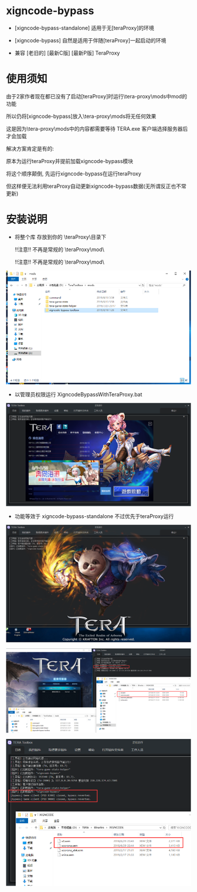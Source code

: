 # xigncode-bypass

- [xigncode-bypass-standalone] 适用于无[teraProxy]的环境

- [xigncode-bypass] 自然是适用于伴随[teraProxy]一起启动的环境

- 兼容 [老旧的] [最新C版] [最新P版] TeraProxy

# 使用须知

由于2家作者现在都已没有了启动[teraProxy]时运行\tera-proxy\mods中mod的功能

所以仍将[xigncode-bypass]放入\tera-proxy\mods将无任何效果

这是因为\tera-proxy\mods中的内容都需要等待 TERA.exe 客户端选择服务器后才会加载

解决方案肯定是有的:

原本为运行teraProxy并提前加载xigncode-bypass模块

将这个顺序颠倒, 先运行xigncode-bypass在运行teraProxy

但这样便无法利用teraProxy自动更新xigncode-bypass数据(无所谓反正也不常更新)

# 安装说明

- 将整个库 存放到你的 \teraProxy\目录下

  !!注意!! 不再是常规的 \teraProxy\mod\

  !!注意!! 不再是常规的 \teraProxy\mod\

![screenshot](https://github.com/zc149352394/xigncode-bypass/blob/master/screenshot/01.png)

- 以管理员权限运行 XigncodeBypassWithTeraProxy.bat

![screenshot](https://github.com/zc149352394/xigncode-bypass/blob/master/screenshot/02.png)

- 功能等效于 xigncode-bypass-standalone 不过优先于teraProxy运行

![screenshot](https://github.com/zc149352394/xigncode-bypass/blob/master/screenshot/03.png)

![screenshot](https://github.com/zc149352394/xigncode-bypass/blob/master/screenshot/04.png)

![screenshot](https://github.com/zc149352394/xigncode-bypass/blob/master/screenshot/05.png)
